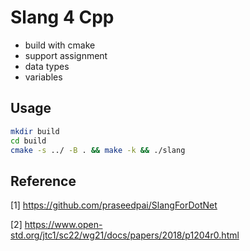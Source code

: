 # Slang 4 Cpp

- build with cmake 
- support assignment
- data types
- variables

## Usage

```bash
mkdir build
cd build
cmake -s ../ -B . && make -k && ./slang

```


## Reference 

[1] https://github.com/praseedpai/SlangForDotNet

[2] https://www.open-std.org/jtc1/sc22/wg21/docs/papers/2018/p1204r0.html
